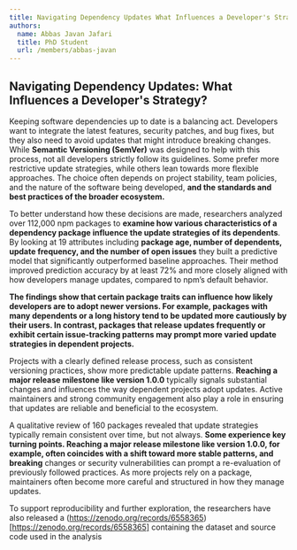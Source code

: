 ```yaml
---
title: Navigating Dependency Updates What Influences a Developer's Strategy? 
authors:
  name: Abbas Javan Jafari
  title: PhD Student
  url: /members/abbas-javan
---
```

 
<h2>Navigating Dependency Updates: What Influences a Developer's Strategy? </h2>

Keeping software dependencies up to date is a balancing act. Developers want to integrate the latest features, security patches, and bug fixes, but they also need to avoid updates that might introduce breaking changes. While **Semantic Versioning (SemVer)** was designed to help with this process, not all developers strictly follow its guidelines. Some prefer more restrictive update strategies, while others lean towards more flexible approaches. The choice often depends on project stability, team policies, and the nature of the software being developed, **and the standards and best practices of the broader ecosystem.**   
 

To better understand how these decisions are made, researchers analyzed over 112,000 npm packages to **examine how various characteristics of a dependency package influence the update strategies of its dependents**. By looking at 19 attributes including **package age, number of dependents, update frequency, and the number of open issues** they built a predictive model that significantly outperformed baseline approaches. Their method improved prediction accuracy by at least 72% and more closely aligned with how developers manage updates, compared to npm’s default behavior.  

**The findings show that certain package traits can influence how likely developers are to adopt newer versions. For example, packages with many dependents or a long history tend to be updated more cautiously by their users. In contrast, packages that release updates frequently or exhibit certain issue-tracking patterns may prompt more varied update strategies in dependent projects.** 

Projects with a clearly defined release process, such as consistent versioning practices, show more predictable update patterns. **Reaching a major release milestone like version 1.0.0** typically signals substantial changes and influences the way dependent projects adopt updates. Active maintainers and strong community engagement also play a role in ensuring that updates are reliable and beneficial to the ecosystem.  

A qualitative review of 160 packages revealed that update strategies typically remain consistent over time, but not always. **Some experience key turning points. Reaching a major release milestone like version 1.0.0, for example, often coincides with a shift toward more stable patterns, and breaking** changes or security vulnerabilities can prompt a re-evaluation of previously followed practices. As more projects rely on a package, maintainers often become more careful and structured in how they manage updates.  

 

To support reproducibility and further exploration, the researchers have also released a  (https://zenodo.org/records/6558365)[https://zenodo.org/records/6558365]  containing the dataset and source code used in the analysis 

 
